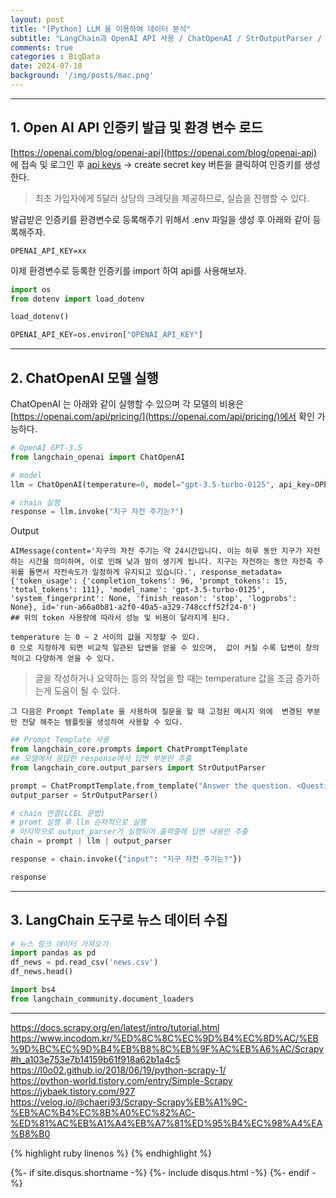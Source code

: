 ```yaml
---
layout: post
title: "[Python] LLM 을 이용하여 데이터 분석"
subtitle: "LangChain과 OpenAI API 사용 / ChatOpenAI / StrOutputParser / ChatPromptTemplate"
comments: true
categories : BigData
date: 2024-07-18
background: '/img/posts/mac.png'
---
```



- - - 

## 1. Open AI API 인증키 발급 및 환경 변수 로드   

[https://openai.com/blog/openai-api](https://openai.com/blog/openai-api) 에 접속 및 로그인 후 
[api keys](https://platform.openai.com/api-keys) -> create secret key 버튼을 클릭하여 인증키를 생성한다.   

> 최초 가입자에게 5달러 상당의 크레딧을 제공하므로, 실습을 
진행할 수 있다.     

발급받은 인증키를 환경변수로 등록해주기 위해서 .env 파일을 생성 후 
아래와 같이 등록해주자.   

```
OPENAI_API_KEY=xx
```

이제 환경변수로 등록한 인증키를 import 하여 api를 사용해보자.   

```python
import os
from dotenv import load_dotenv

load_dotenv()

OPENAI_API_KEY=os.environ["OPENAI_API_KEY"]
```

- - -   

## 2. ChatOpenAI 모델 실행  

ChatOpenAI 는 아래와 같이 실행할 수 있으며 각 모델의 비용은 
[https://openai.com/api/pricing/](https://openai.com/api/pricing/)에서 
확인 가능하다.   

```python
# OpenAI GPT-3.5
from langchain_openai import ChatOpenAI

# model
llm = ChatOpenAI(temperature=0, model="gpt-3.5-turbo-0125", api_key=OPENAI_API_KEY)

# chain 실행
response = llm.invoke("지구 자전 주기는?")
```

Output

```
AIMessage(content='지구의 자전 주기는 약 24시간입니다. 이는 하루 동안 지구가 자전하는 시간을 의미하며, 이로 인해 낮과 밤이 생기게 됩니다. 지구는 자전하는 동안 자전축 주위를 돌면서 자전속도가 일정하게 유지되고 있습니다.', response_metadata={'token_usage': {'completion_tokens': 96, 'prompt_tokens': 15, 'total_tokens': 111}, 'model_name': 'gpt-3.5-turbo-0125', 'system_fingerprint': None, 'finish_reason': 'stop', 'logprobs': None}, id='run-a66a0b81-a2f0-40a5-a329-748ccff52f24-0')
## 위의 token 사용량에 따라서 성능 및 비용이 달라지게 된다.   
```

`temperature 는 0 ~ 2 사이의 값을 지정할 수 있다.`   
`0 으로 지정하게 되면 비교적 일관된 답변을 얻을 수 있으며, 
    값이 커질 수록 답변이 창의적이고 다양하게 얻을 수 있다.`   

> 글을 작성하거나 요약하는 등의 작업을 할 때는 temperature 값을 
조금 증가하는게 도움이 될 수 있다.   

`그 다음은 Prompt Template 을 사용하여 질문을 할 때 고정된 메시지 외에 
변경된 부분만 전달 해주는 템플릿을 생성하여 사용할 수 있다.   `  

```python
## Prompt Template 사용   
from langchain_core.prompts import ChatPromptTemplate
## 모델에서 응답한 response에서 답변 부분만 추출   
from langchain_core.output_parsers import StrOutputParser

prompt = ChatPromptTemplate.from_template("Answer the question. <Question>: {input}")
output_parser = StrOutputParser()

# chain 연결(LCEL 문법)
# promt 실행 후 llm 순차적으로 실행 
# 마지막으로 output_parser가 실행되어 출력중에 답변 내용만 추출  
chain = prompt | llm | output_parser

response = chain.invoke({"input": "지구 자전 주기는?"})

response
```

- - - 

## 3. LangChain 도구로 뉴스 데이터 수집     


```python
# 뉴스 링크 데이터 가져오기
import pandas as pd
df_news = pd.read_csv('news.csv')
df_news.head()
```

```python
import bs4
from langchain_community.document_loaders
```



- - -

<https://docs.scrapy.org/en/latest/intro/tutorial.html>    
<https://www.incodom.kr/%ED%8C%8C%EC%9D%B4%EC%8D%AC/%EB%9D%BC%EC%9D%B4%EB%B8%8C%EB%9F%AC%EB%A6%AC/Scrapy#h_a103e753e7b14159b61f918a62b1a4c5>   
<https://l0o02.github.io/2018/06/19/python-scrapy-1/>   
<https://python-world.tistory.com/entry/Simple-Scrapy>   
<https://jybaek.tistory.com/927>    
<https://velog.io/@chaeri93/Scrapy-Scrapy%EB%A1%9C-%EB%AC%B4%EC%8B%A0%EC%82%AC-%ED%81%AC%EB%A1%A4%EB%A7%81%ED%95%B4%EC%98%A4%EA%B8%B0>    


{% highlight ruby linenos %}
{% endhighlight %}


{%- if site.disqus.shortname -%}
    {%- include disqus.html -%}
{%- endif -%}







